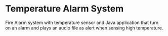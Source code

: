 # Temperature Alarm System

Fire Alarm system with temperature sensor and Java application that turn on an alarm 
and plays an audio file as alert when sensing high temperature.

